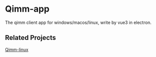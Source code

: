 # Qimm-app

The qimm client app for windows/macos/linux, write by vue3 in electron.

## Related Projects

[Qimm-linux](https://github.com/yayowd/qimm-linux.git)
